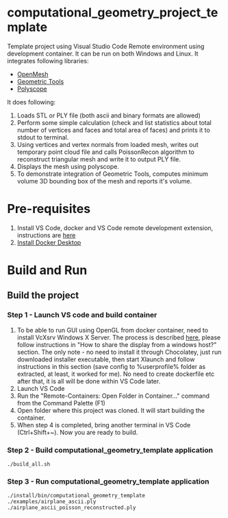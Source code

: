 # computational_geometry_project_template

Template project using Visual Studio Code Remote environment using development container. It can be run on both Windows and Linux. It integrates following libraries:

 - [OpenMesh](https://www.graphics.rwth-aachen.de/software/openmesh/)
 - [Geometric Tools](https://www.geometrictools.com/)
 - [Polyscope](https://polyscope.run/)

It does following:

 1. Loads STL or PLY file (both ascii and binary formats are allowed)
 2. Perform some simple calculation (check and list statistics about total number of vertices and faces and total area of faces) and prints it to stdout to terminal.
 3. Using vertices and vertex normals from loaded mesh, writes out temporary point cloud file and calls PoissonRecon algorithm to reconstruct triangular mesh and write it to output PLY file.
 4. Displays the mesh using polyscope.
 5. To demonstrate integration of Geometric Tools, computes minimum volume 3D bounding box of the mesh and reports it's volume.

# Pre-requisites

 1. Install VS Code, docker and VS Code remote development extension, instructions are [here](https://code.visualstudio.com/docs/remote/containers#_installation)
 2. [Install Docker Desktop](https://www.docker.com/products/docker-desktop/)

# Build and Run

## Build the project

### Step 1 - Launch VS code and build container

 1. To be able to run GUI using OpenGL from docker container, need to install VcXsrv Windows X Server. The process is described [here](https://dev.to/darksmile92/run-gui-app-in-linux-docker-container-on-windows-host-4kde), please follow instructions in "How to share the display from a windows host?" section. The only note - no need to install it through Chocolatey, just run downloaded installer executable, then start Xlaunch and follow instructions in this section (save config to %userprofile% folder as extracted, at least, it worked for me). No need to create dockerfile etc after that, it is all will be done within VS Code later.
 2. Launch VS Code
 3. Run the "Remote-Containers: Open Folder in Container..." command from the Command Palette (F1)
 4. Open folder where this project was cloned. It will start building the container.
 5. When step 4 is completed, bring another terminal in VS Code (Ctrl+Shift+~). Now you are ready to build.

### Step 2 - Build computational_geometry_template application

```
./build_all.sh
```

### Step 3 - Run computational_geometry_template application

```
./install/bin/computational_geometry_template ./examples/airplane_ascii.ply ./airplane_ascii_poisson_reconstructed.ply
```
 


 